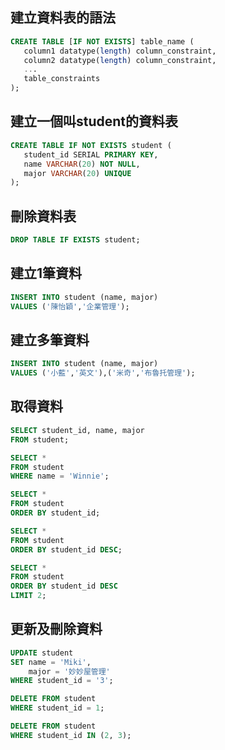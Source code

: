 ## 建立資料表的語法

```sql
CREATE TABLE [IF NOT EXISTS] table_name (
   column1 datatype(length) column_constraint,
   column2 datatype(length) column_constraint,
   ...
   table_constraints
);
```

## 建立一個叫student的資料表

```sql
CREATE TABLE IF NOT EXISTS student (
   student_id SERIAL PRIMARY KEY,
   name VARCHAR(20) NOT NULL,
   major VARCHAR(20) UNIQUE
);
```

## 刪除資料表

```sql
DROP TABLE IF EXISTS student;
```

## 建立1筆資料
```sql
INSERT INTO student (name, major)
VALUES ('陳怡穎','企業管理');
```

## 建立多筆資料
```sql
INSERT INTO student (name, major)
VALUES ('小藍','英文'),('米奇','布魯托管理');
```

## 取得資料
```sql
SELECT student_id, name, major
FROM student;

SELECT *
FROM student
WHERE name = 'Winnie';

SELECT *
FROM student
ORDER BY student_id;

SELECT *
FROM student
ORDER BY student_id DESC;

SELECT *
FROM student
ORDER BY student_id DESC
LIMIT 2;
```

## 更新及刪除資料
```sql
UPDATE student
SET name = 'Miki',
    major = '妙妙屋管理'
WHERE student_id = '3';

DELETE FROM student
WHERE student_id = 1;

DELETE FROM student
WHERE student_id IN (2, 3);
```
